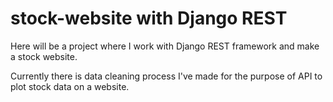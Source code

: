 # stock-website with Django REST

Here will be a project where I work with Django REST framework and make a stock website.

Currently there is data cleaning process I've made for the purpose of API to plot stock data on a website.
